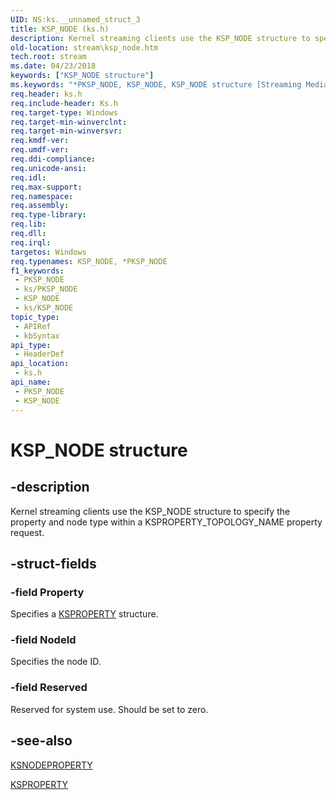 ```yaml
---
UID: NS:ks.__unnamed_struct_3
title: KSP_NODE (ks.h)
description: Kernel streaming clients use the KSP_NODE structure to specify the property and node type within a KSPROPERTY_TOPOLOGY_NAME property request.
old-location: stream\ksp_node.htm
tech.root: stream
ms.date: 04/23/2018
keywords: ["KSP_NODE structure"]
ms.keywords: "*PKSP_NODE, KSP_NODE, KSP_NODE structure [Streaming Media Devices], PKSP_NODE, PKSP_NODE structure pointer [Streaming Media Devices], ks-struct_e93685c5-c84a-469a-ad2c-2407cb2e383b.xml, ks/KSP_NODE, ks/PKSP_NODE, stream.ksp_node"
req.header: ks.h
req.include-header: Ks.h
req.target-type: Windows
req.target-min-winverclnt: 
req.target-min-winversvr: 
req.kmdf-ver: 
req.umdf-ver: 
req.ddi-compliance: 
req.unicode-ansi: 
req.idl: 
req.max-support: 
req.namespace: 
req.assembly: 
req.type-library: 
req.lib: 
req.dll: 
req.irql: 
targetos: Windows
req.typenames: KSP_NODE, *PKSP_NODE
f1_keywords:
 - PKSP_NODE
 - ks/PKSP_NODE
 - KSP_NODE
 - ks/KSP_NODE
topic_type:
 - APIRef
 - kbSyntax
api_type:
 - HeaderDef
api_location:
 - ks.h
api_name:
 - PKSP_NODE
 - KSP_NODE
---
```


# KSP_NODE structure


## -description

Kernel streaming clients use the KSP_NODE structure to specify the property and node type within a KSPROPERTY_TOPOLOGY_NAME property request.

## -struct-fields

### -field Property

Specifies a <a href="/previous-versions/ff564262(v=vs.85)">KSPROPERTY</a> structure.

### -field NodeId

Specifies the node ID.

### -field Reserved

Reserved for system use. Should be set to zero.

## -see-also

<a href="/windows-hardware/drivers/ddi/ksmedia/ns-ksmedia-ksnodeproperty">KSNODEPROPERTY</a>



<a href="/previous-versions/ff564262(v=vs.85)">KSPROPERTY</a>

